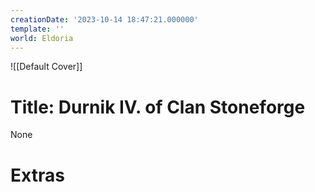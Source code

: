 ```yaml
---
creationDate: '2023-10-14 18:47:21.000000'
template: ''
world: Eldoria
---
```

![[Default Cover]]

# Title: Durnik IV. of Clan Stoneforge

None

# Extras

